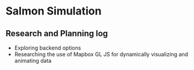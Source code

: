 # Salmon Simulation

## Research and Planning log
* Exploring backend options 
* Researching the use of Mapbox GL JS for dynamically visualizing and animating data
